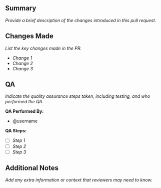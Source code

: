 ## Summary
*Provide a brief description of the changes introduced in this pull request.*

## Changes Made
*List the key changes made in the PR.*
- *Change 1*
- *Change 2*
- *Change 3*

## QA
*Indicate the quality assurance steps taken, including testing, and who performed the QA.*

**QA Performed By:**
- @username

**QA Steps:**
- [ ] *Step 1*
- [ ] *Step 2*
- [ ] *Step 3*

## Additional Notes
*Add any extra information or context that reviewers may need to know.*

